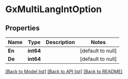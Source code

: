 # GxMultiLangIntOption

## Properties
Name | Type | Description | Notes
------------ | ------------- | ------------- | -------------
**En** | **int64** |  | [default to null]
**De** | **int64** |  | [default to null]

[[Back to Model list]](../README.md#documentation-for-models) [[Back to API list]](../README.md#documentation-for-api-endpoints) [[Back to README]](../README.md)

